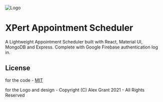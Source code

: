 
![Logo](https://raw.githubusercontent.com/AGrant24/xpert-mern/master/xpertLogo.PNG?token=AHGW4CLD6UQXE573L4HYHWLBBWSSK)

    
# XPert Appointment Scheduler

A Lightweight Appointment Scheduler built with React, Material UI, MongoDB and Express. 
Complete with Google Firebase authentication log in.


## License

for the code - [MIT](https://choosealicense.com/licenses/mit/)

for the Logo and design - Copyright (C) Alex Grant 2021 - All Rights Reserved

  